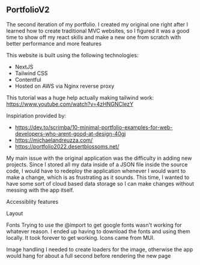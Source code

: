 ## PortfolioV2
The second iteration of my portfolio. I created my original one right after I learned how to create traditional MVC websites, so I figured it was a good time to show off my react skills and make a new one from scratch with better performance and more features

This website is built using the following technologies:
 - NextJS
 - Tailwind CSS
 - Contentful
 - Hosted on AWS via Nginx reverse proxy

 This tutorial was a huge help actually making tailwind work: https://www.youtube.com/watch?v=4zHNGNCIezY

Inspiriation provided by:
 - https://dev.to/scrimba/10-minimal-portfolio-examples-for-web-developers-who-arent-good-at-design-40gj
 - https://michaelandreuzza.com/
 - https://portfolio2022.desertblossoms.net/

My main issue with the original application was the difficulty in adding new projects. Since I stored all my data inside of a JSON file inside the source code, I would have to redeploy the application whenever I would want to make a change, which is as frustrating as it sounds. This time, I wanted to have some sort of cloud based data storage so I can make changes without messing with the app itself.

Accessiblity features


Layout

Fonts
Trying to use the @import to get google fonts wasn't working for whatever reason. I ended up having to download the fonts and using them locally. It took forever to get working. Icons came from MUI.

Image handling
I needed to create loaders for the image, otherwise the app would hang for about a full second before rendering the new page